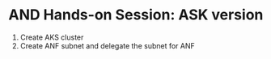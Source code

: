 # AND Hands-on Session: ASK version

1. Create AKS cluster
2. Create ANF subnet and delegate the subnet for ANF
